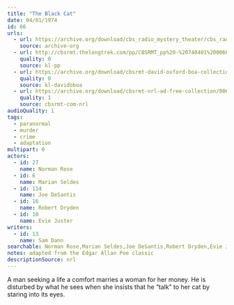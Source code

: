 ```yaml
---
title: "The Black Cat"
date: 04/01/1974
id: 66
urls: 
  - url: https://archive.org/download/cbs_radio_mystery_theater/cbs_radio_mystery_theater-0051-0100.zip/cbs_radio_mystery_theater-0051-0100%2Fcbsrmt_0066_the_black_cat.mp3
    source: archive-org
  - url: http://cbsrmt.thelongtrek.com/pp/CBSRMT_pp%20-%20740401%200066%20The%20Black%20Cat.mp3
    quality: 0
    source: kl-pp
  - url: https://archive.org/download/cbsrmt-david-oxford-boa-collection/CBSRMT-740401-0066-The-Black-Cat-(128-44)_WBBM-JE-{BoA}.mp3
    quality: 0
    source: kl-davidoboa
  - url: https://archive.org/download/cbsrmt-nrl-ad-free-collection/0066%20CBSRMT.com%2074-04-01%20e0066%20The%20Black%20Cat%20(no%20ads).mp3
    quality: 1
    source: cbsrmt-com-nrl
audioQuality: 1
tags: 
  - paranormal
  - murder
  - crime
  - adaptation
multipart: 0
actors:  
  - id: 27
    name: Norman Rose  
  - id: 6
    name: Marian Seldes  
  - id: 114
    name: Joe DeSantis  
  - id: 16
    name: Robert Dryden  
  - id: 10
    name: Evie Juster
writers:  
  - id: 13
    name: Sam Dann
searchable: Norman Rose,Marian Seldes,Joe DeSantis,Robert Dryden,Evie Juster Sam Dann
notes: adapted from the Edgar Allan Poe classic
descriptionSource: nrl
---
```

A man seeking a life a comfort marries a woman for her money. He is disturbed by what he sees when she insists that he “talk” to her cat by staring into its eyes.